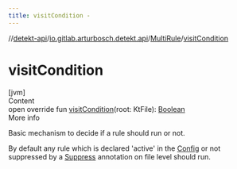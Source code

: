```yaml
---
title: visitCondition -
---
```

//[detekt-api](../../index.md)/[io.gitlab.arturbosch.detekt.api](../index.md)/[MultiRule](index.md)/[visitCondition](visit-condition.md)



# visitCondition  
[jvm]  
Content  
open override fun [visitCondition](visit-condition.md)(root: KtFile): [Boolean](https://kotlinlang.org/api/latest/jvm/stdlib/kotlin/-boolean/index.html)  
More info  


Basic mechanism to decide if a rule should run or not.



By default any rule which is declared 'active' in the [Config](../-config/index.md) or not suppressed by a [Suppress](https://kotlinlang.org/api/latest/jvm/stdlib/kotlin/-suppress/index.html) annotation on file level should run.

  



